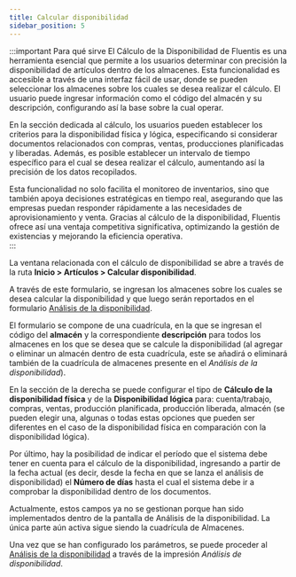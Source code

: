 ```yaml
---
title: Calcular disponibilidad
sidebar_position: 5
---
```


:::important Para qué sirve 
El Cálculo de la Disponibilidad de Fluentis es una herramienta esencial que permite a los usuarios determinar con precisión la disponibilidad de artículos dentro de los almacenes. Esta funcionalidad es accesible a través de una interfaz fácil de usar, donde se pueden seleccionar los almacenes sobre los cuales se desea realizar el cálculo. El usuario puede ingresar información como el código del almacén y su descripción, configurando así la base sobre la cual operar.  

En la sección dedicada al cálculo, los usuarios pueden establecer los criterios para la disponibilidad física y lógica, especificando si considerar documentos relacionados con compras, ventas, producciones planificadas y liberadas. Además, es posible establecer un intervalo de tiempo específico para el cual se desea realizar el cálculo, aumentando así la precisión de los datos recopilados.  

Esta funcionalidad no solo facilita el monitoreo de inventarios, sino que también apoya decisiones estratégicas en tiempo real, asegurando que las empresas puedan responder rápidamente a las necesidades de aprovisionamiento y venta. Gracias al cálculo de la disponibilidad, Fluentis ofrece así una ventaja competitiva significativa, optimizando la gestión de existencias y mejorando la eficiencia operativa.  
:::  

La ventana relacionada con el cálculo de disponibilidad se abre a través de la ruta **Inicio > Artículos > Calcular disponibilidad**.

A través de este formulario, se ingresan los almacenes sobre los cuales se desea calcular la disponibilidad y que luego serán reportados en el formulario [Análisis de la disponibilidad](/docs/erp-home/registers/items/availability-analysis).  

El formulario se compone de una cuadrícula, en la que se ingresan el código del **almacén** y la correspondiente **descripción** para todos los almacenes en los que se desea que se calcule la disponibilidad (al agregar o eliminar un almacén dentro de esta cuadrícula, este se añadirá o eliminará también de la cuadrícula de almacenes presente en el *Análisis de la disponibilidad*).  

En la sección de la derecha se puede configurar el tipo de **Cálculo de la disponibilidad física** y de la **Disponibilidad lógica** para: cuenta/trabajo, compras, ventas, producción planificada, producción liberada, almacén (se pueden elegir una, algunas o todas estas opciones que pueden ser diferentes en el caso de la disponibilidad física en comparación con la disponibilidad lógica).  

Por último, hay la posibilidad de indicar el período que el sistema debe tener en cuenta para el cálculo de la disponibilidad, ingresando a partir de la fecha actual (es decir, desde la fecha en que se lanza el análisis de disponibilidad) el **Número de días** hasta el cual el sistema debe ir a comprobar la disponibilidad dentro de los documentos.  

Actualmente, estos campos ya no se gestionan porque han sido implementados dentro de la pantalla de Análisis de la disponibilidad. La única parte aún activa sigue siendo la cuadrícula de Almacenes.  

Una vez que se han configurado los parámetros, se puede proceder al [Análisis de la disponibilidad](/docs/erp-home/registers/items/availability-analysis) a través de la impresión *Análisis de disponibilidad*.